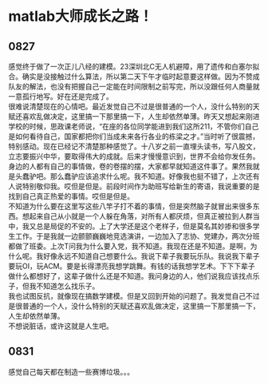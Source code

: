 # matlab大师成长之路！

## 0827
感觉终于做了一次正儿八经的建模。23深圳北C无人机避障，用了遗传和白塞尔拟合。确实是没接触过什么算法，所以第二天下午才临时起意要这样做。因为不赞成队友的解法，也没有把握自己一定能在时间限制之前写完，所以没跟任何人商量就一意孤行地写。好在还是完成了。  
很难说清楚现在的心情吧。最近发觉自己不过是很普通的一个人，没什么特别的天赋还喜欢乱做决定，这里搞一下那里搞一下，人生却依然单薄。昨天又想起来刚进学校的时候，思政课老师说，“在座的各位同学能进到我们这所211，不管你们自己是如何看待自己，国家都把你们当成未来各行各业的栋梁之才。”当时听了很震撼，特别感动。现在已经记不清楚那种感觉了。十八岁之前一直埋头读书，写八股文，立志要振兴中华，要取得伟大的成就。后来才慢慢意识到，世界不会给你发任务。身边的人都有自己的事情做，卷的卷摆的摆，大家都早就知道这件事了。果然我就是头蠢驴吧。那么蠢驴应该追求什么呢。我不知道。好像我也挺不错了，上次还有人说特别敬仰我。哎但是但是。前段时间作为助班写给新生的寄语，我说重要的是找到自己真正热爱的事情。哎但是但是。  
不知道为什么要在这里写这些八竿子打不着的事情，但是突然脑子就冒出来很多东西。想起来自己从小就是一个人躲在角落，对所有人都厌烦，但真正被拉到人群当中，我又总是局促的不安的。上了大学还是这个老样子，但是莫名其妙掺和很多学生工作。于是我就一边颤颤巍巍地竞选演讲，一边加入了志协、党建办，两次分班都做了班委。上次T问我为什么要入党，我不知道。我现在还是不知道。是啊，为什么呢。我好像永远不知道自己想要什么。我说下辈子我要玩乐队。我说我下辈子要玩OI，玩ACM。要是长得漂亮我想学跳舞。有钱的话我想学艺术。下下下辈子做什么都想好了，这辈子做什么还是不知道。我问身边的人，他们说我应该找点乐子，但我不知道怎么找乐子。  
我也试图反抗，就像现在搞数学建模。但是又回到开始的问题了。我发觉自己不过是很普通的一个人，没什么特别的天赋还喜欢乱做决定，这里搞一下那里搞一下，人生却依然单薄。  
不想说脏话，或许这就是人生吧。  


## 0831
感觉自己每天都在制造一些赛博垃圾。。。